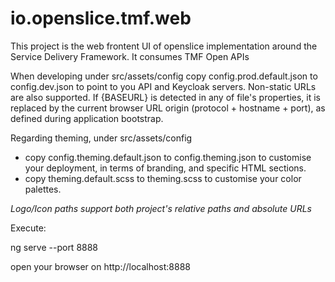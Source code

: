 # io.openslice.tmf.web
This project is the web frontent UI of openslice implementation around the Service Delivery Framework. It consumes TMF Open APIs

When developing under src/assets/config copy config.prod.default.json to config.dev.json to point to you API and Keycloak servers. Non-static URLs are also supported. If {BASEURL} is detected in any of file's properties, it is replaced by the current browser URL origin (protocol + hostname + port), as defined during application bootstrap.

Regarding theming, under src/assets/config
* copy config.theming.default.json to config.theming.json to customise your deployment, in terms of branding, and specific HTML sections.
* copy theming.default.scss to theming.scss to customise your color palettes.

*Logo/Icon paths support both project's relative paths and absolute URLs*

Execute:

ng serve --port 8888

open your browser on http://localhost:8888
